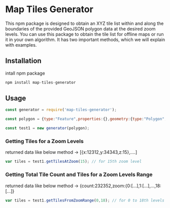 
# Map Tiles Generator

This npm package is designed to obtain an XYZ tile list within and along the boundaries of the provided GeoJSON polygon data at the desired zoom levels. You can use this package to obtain the tile list for offline maps or run it in your own algorithm. It has two important methods, which we will explain with examples.

## Installation
intall npm package
```javascript
npm install map-tiles-generator
```

## Usage
```javascript
const generator = require('map-tiles-generator');

const polygon = {type:"Feature",properties:{},geometry:{type:"Polygon",coordinates:[...]}}

const test1 = new generator(polygon);
```

### Getting Tiles for a Zoom Levels
returned data like below method -> [{x:12312,y:34343,z:15},....]
```javascript
var tiles = test1.getTilesAtZoom(15); // for 15th zoom level
```


### Getting Total Tile Count and Tiles for a Zoom Levels Range
returned data like below method -> {count:232352,zoom:{0:[...],1:[...],...,18:[...]}
```javascript
var tiles = test1.getTilesFromZoomRange(0,18); // for 0 to 18th levels
```